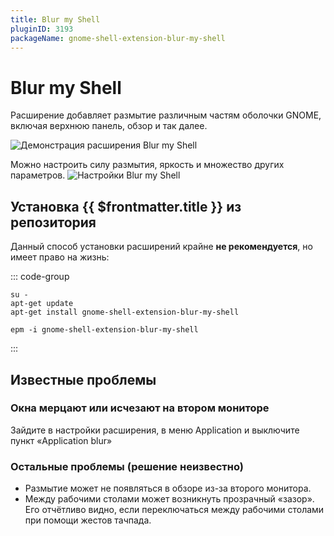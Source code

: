 ```yaml
---
title: Blur my Shell
pluginID: 3193
packageName: gnome-shell-extension-blur-my-shell
---
```


# Blur my Shell

Расширение добавляет размытие различным частям оболочки GNOME, включая верхнюю панель, обзор и так далее.

![Демонстрация расширения Blur my Shell](/blur-my-shell/blur-my-shell.png)

Можно настроить силу размытия, яркость и множество других параметров.
![Настройки Blur my Shell](/blur-my-shell/settings.png)

<!--@include: ./parts/show-install-steps.md-->

## Установка {{ $frontmatter.title }} из репозитория

Данный способ установки расширений крайне **не рекомендуется**, но имеет право на жизнь:

::: code-group
```shell[apt-get]
su -
apt-get update
apt-get install gnome-shell-extension-blur-my-shell
```

```shell[epm]
epm -i gnome-shell-extension-blur-my-shell
```
:::

<!--@include: ./parts/install-from-repository.md-->

## Известные проблемы
### Окна мерцают или исчезают на втором мониторе
Зайдите в настройки расширения, в меню Application и выключите пункт «Application blur»
### Остальные проблемы (решение неизвестно)
- Размытие может не появляться в обзоре из-за второго монитора.
- Между рабочими столами может возникнуть прозрачный «зазор». Его отчётливо видно, если переключаться между рабочими столами при помощи жестов тачпада.
